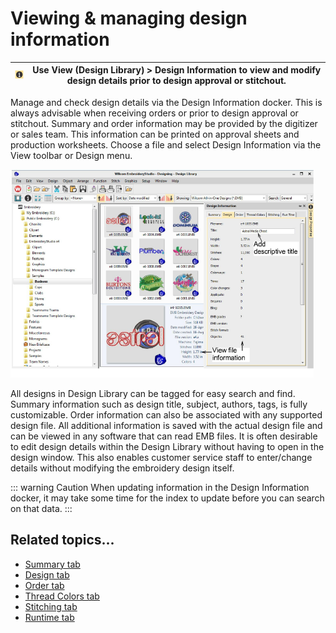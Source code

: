 # Viewing & managing design information

| ![DesignProperties.png](assets/DesignProperties.png) | Use View (Design Library) > Design Information to view and modify design details prior to design approval or stitchout. |
| ---------------------------------------------------- | ----------------------------------------------------------------------------------------------------------------------- |

Manage and check design details via the Design Information docker. This is always advisable when receiving orders or prior to design approval or stitchout. Summary and order information may be provided by the digitizer or sales team. This information can be printed on approval sheets and production worksheets. Choose a file and select Design Information via the View toolbar or Design menu.

![DesignLibraryInformation.png](assets/DesignLibraryInformation.png)

All designs in Design Library can be tagged for easy search and find. Summary information such as design title, subject, authors, tags, is fully customizable. Order information can also be associated with any supported design file. All additional information is saved with the actual design file and can be viewed in any software that can read EMB files. It is often desirable to edit design details within the Design Library without having to open in the design window. This also enables customer service staff to enter/change details without modifying the embroidery design itself.

::: warning Caution
When updating information in the Design Information docker, it may take some time for the index to update before you can search on that data.
:::

## Related topics...

- [Summary tab](Summary_tab)
- [Design tab](Design_tab)
- [Order tab](Order_tab)
- [Thread Colors tab](Thread_Colors_tab)
- [Stitching tab](Stitching_tab)
- [Runtime tab](Runtime_tab)
